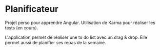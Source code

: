# Planificateur
Projet perso pour apprendre Angular.
Utilisation de Karma pour réaliser les tests (en cours).

L'application permet de réaliser une to do list avec un drag & drop. Elle permet aussi de planifier ses repas de la semaine.
